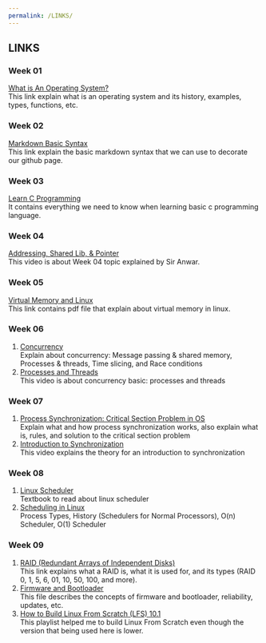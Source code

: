 ```yaml
---
permalink: /LINKS/
---
```


## LINKS

### Week 01
[What is An Operating System?](https://www.guru99.com/operating-system-tutorial.html)<br>
This link explain what is an operating system and its history, examples, types, functions, etc.
### Week 02
[Markdown Basic Syntax](https://www.markdownguide.org/basic-syntax/)<br>
This link explain the basic markdown syntax that we can use to decorate our github page.
### Week 03
[Learn C Programming](https://www.programiz.com/c-programming)<br>
It contains everything we need to know when learning basic c programming language.
### Week 04
[Addressing, Shared Lib, & Pointer](https://youtu.be/aQgyZGd1MhY)<br>
This video is about Week 04 topic explained by Sir Anwar.
### Week 05
[Virtual Memory and Linux](http://events17.linuxfoundation.org/sites/events/files/slides/elc_2016_mem_0.pdf)<br>
This link contains pdf file that explain about virtual memory in linux.
### Week 06
1. [Concurrency](https://web.mit.edu/6.005/www/fa14/classes/17-concurrency/#reading_17_concurrency)<br>
Explain about concurrency: Message passing & shared memory, Processes & threads, Time slicing, and Race conditions
2. [Processes and Threads](https://youtu.be/Wv7mzX8w3jI)<br>
This video is about concurrency basic: processes and threads
### Week 07
1. [Process Synchronization: Critical Section Problem in OS](https://www.guru99.com/process-synchronization.html)<br>
Explain what and how process synchronization works, also explain what is, rules, and solution to the critical section problem
2. [Introduction to Synchronization](https://youtu.be/2yocuGca5As)<br>
This video explains the theory for an introduction to synchronization
### Week 08
1. [Linux Scheduler](https://www.kernel.org/doc/html/latest/scheduler/index.html)<br>
Textbook to read about linux scheduler
2. [Scheduling in Linux](https://youtu.be/vF3KKMI3_1s)<br>
Process Types, History (Schedulers for Normal Processors), O(n) Scheduler, O(1) Scheduler
### Week 09
1. [RAID (Redundant Arrays of Independent Disks)](https://hardwaresfera.com/en/articulos/que-es-raid/)<br>
This link explains what a RAID is, what it is used for, and its types (RAID 0, 1, 5, 6, 01, 10, 50, 100, and more).
2. [Firmware and Bootloader](https://rose.telecom-paristech.fr/2012/wp-content/uploads/2012/03/Firmwares-and-bootloaders.pdf)<br>
This file describes the concepts of firmware and bootloader, reliability, updates, etc.
3. [How to Build Linux From Scratch (LFS) 10.1](https://youtube.com/playlist?list=PLyc5xVO2uDsAlIkKBIGauDQ6LejoQovyL)<br>
This playlist helped me to build Linux From Scratch even though the version that being used here is lower.
